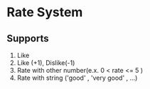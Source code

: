 # Rate System

## Supports
1) Like
2) Like (+1), Dislike(-1)
3) Rate with other number(e.x. 0 < rate <= 5 )
4) Rate with string ('good' , 'very good' , ...)

